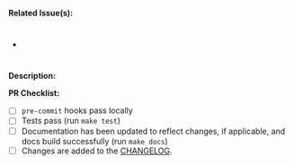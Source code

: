 **Related Issue(s):**

- #

**Description:**

**PR Checklist:**

- [ ] `pre-commit` hooks pass locally
- [ ] Tests pass (run `make test`)
- [ ] Documentation has been updated to reflect changes, if applicable, and docs build successfully (run `make docs`)
- [ ] Changes are added to the [CHANGELOG](https://github.com/stac-utils/stac-fastapi/blob/main/CHANGES.md).

